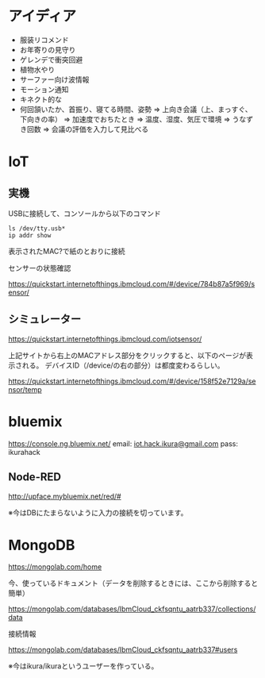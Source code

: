 # アイディア

* 服装リコメンド
* お年寄りの見守り
* ゲレンデで衝突回避
* 植物水やり
* サーファー向け波情報
* モーション通知
* キネクト的な
* 何回頷いたか、首振り、寝てる時間、姿勢
=> 上向き会議（上、まっすぐ、下向きの率）
=> 加速度でおちたとき
=> 温度、湿度、気圧で環境
=> うなずき回数
=> 会議の評価を入力して見比べる

# IoT

## 実機

USBに接続して、コンソールから以下のコマンド

````
ls /dev/tty.usb*
ip addr show
````

表示されたMAC?で紙のとおりに接続

センサーの状態確認

https://quickstart.internetofthings.ibmcloud.com/#/device/784b87a5f969/sensor/

## シミュレーター

https://quickstart.internetofthings.ibmcloud.com/iotsensor/

上記サイトから右上のMACアドレス部分をクリックすると、以下のページが表示される。
デバイスID（/device/の右の部分）は都度変わるらしい。

https://quickstart.internetofthings.ibmcloud.com/#/device/158f52e7129a/sensor/temp

# bluemix

https://console.ng.bluemix.net/
email: iot.hack.ikura@gmail.com
pass: ikurahack

## Node-RED

http://upface.mybluemix.net/red/#

※今はDBにたまらないように入力の接続を切っています。

# MongoDB

https://mongolab.com/home

今、使っているドキュメント（データを削除するときには、ここから削除すると簡単）

https://mongolab.com/databases/IbmCloud_ckfsqntu_aatrb337/collections/data

接続情報

https://mongolab.com/databases/IbmCloud_ckfsqntu_aatrb337#users

※今はikura/ikuraというユーザーを作っている。

